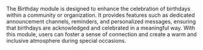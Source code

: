 The Birthday module is designed to enhance the celebration of birthdays within a community or organization. It provides features such as dedicated announcement channels, reminders, and personalized messages, ensuring that birthdays are acknowledged and celebrated in a meaningful way. With this module, users can foster a sense of connection and create a warm and inclusive atmosphere during special occasions.